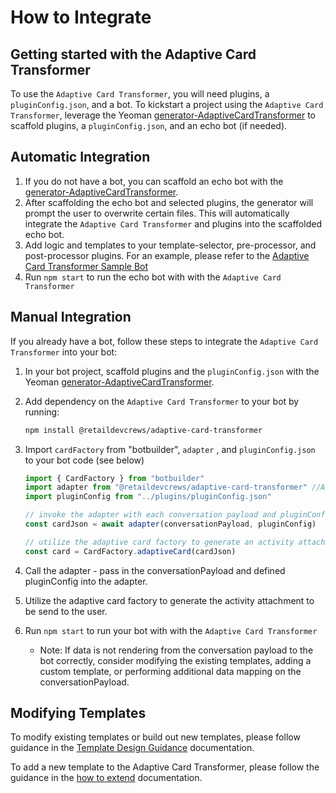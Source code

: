 # How to Integrate

## Getting started with the Adaptive Card Transformer

To use the `Adaptive Card Transformer`, you will need plugins, a `pluginConfig.json`, and a bot. To kickstart a project using the `Adaptive Card Transformer`, leverage the Yeoman [generator-AdaptiveCardTransformer](https://github.com/retaildevcrews/generator-AdaptiveCardTransformer) to scaffold plugins, a `pluginConfig.json`, and an echo bot (if needed).

## Automatic Integration

1. If you do not have a bot, you can scaffold an echo bot with the [generator-AdaptiveCardTransformer](https://github.com/retaildevcrews/generator-AdaptiveCardTransformer).
1. After scaffolding the echo bot and selected plugins, the generator will prompt the user to overwrite certain files. This will automatically integrate the `Adaptive Card Transformer` and plugins into the scaffolded echo bot.
1. Add logic and templates to your template-selector, pre-processor, and post-processor plugins. For an example, please refer to the [Adaptive Card Transformer Sample Bot](https://github.com/retaildevcrews/AdaptiveCardTransformerExampleBot/tree/main/src)
1. Run `npm start` to run the echo bot with with the `Adaptive Card Transformer`

## Manual Integration

If you already have a bot, follow these steps to integrate the `Adaptive Card Transformer` into your bot:

1. In your bot project, scaffold plugins and the `pluginConfig.json` with the Yeoman [generator-AdaptiveCardTransformer](https://github.com/retaildevcrews/generator-AdaptiveCardTransformer).
1. Add dependency on the `Adaptive Card Transformer` to your bot by running:

   ```bash
   npm install @retaildevcrews/adaptive-card-transformer
   ```

1. Import `cardFactory` from "botbuilder", `adapter` , and `pluginConfig.json` to your bot code (see below)

   ```ts
   import { CardFactory } from "botbuilder"
   import adapter from "@retaildevcrews/adaptive-card-transformer" //Adaptive Card Transformer Package
   import pluginConfig from "../plugins/pluginConfig.json"

   // invoke the adapter with each conversation payload and pluginConfig which identifies which plugins to use
   const cardJson = await adapter(conversationPayload, pluginConfig)

   // utilize the adaptive card factory to generate an activity attachment which is ready to be sent to the user (replied by the bot)
   const card = CardFactory.adaptiveCard(cardJson)
   ```

1. Call the adapter - pass in the conversationPayload and defined pluginConfig into the adapter.
1. Utilize the adaptive card factory to generate the activity attachment to be send to the user.
1. Run `npm start` to run your bot with with the `Adaptive Card Transformer`
   - Note: If data is not rendering from the conversation payload to the bot correctly, consider modifying the existing templates, adding a custom template, or performing additional data mapping on the conversationPayload.

[modifying templates]: #Modifying-Templates

## Modifying Templates

To modify existing templates or build out new templates, please follow guidance in the [Template Design Guidance] documentation.

To add a new template to the Adaptive Card Transformer, please follow the guidance in the [how to extend] documentation.

[how to extend]: ./docs/HowToExtend.md

[Template Design Guidance]: [./docs/TemplateDesignGuidance.md]
